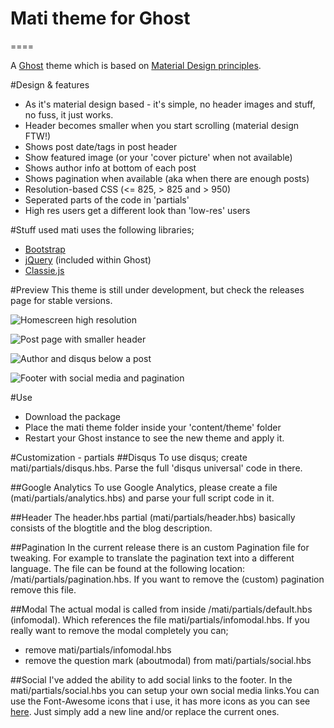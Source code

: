 # Mati theme for Ghost
====

A [Ghost](http://github.com/tryghost/ghost/) theme which is based on [Material Design principles](http://www.google.com/design/spec/what-is-material/environment.html).

#Design & features
- As it's material design based - it's simple, no header images and stuff, no fuss, it just works.
- Header becomes smaller when you start scrolling (material design FTW!)
- Shows post date/tags in post header
- Show featured image (or your 'cover picture' when not available)
- Shows author info at bottom of each post
- Shows pagination when available (aka when there are enough posts)
- Resolution-based CSS (<= 825, > 825  and > 950)
- Seperated parts of the code in 'partials'
- High res users get a different look than 'low-res' users

#Stuff used
mati uses the following libraries;
- [Bootstrap](https://github.com/twbs/bootstrap)
- [jQuery](https://github.com/jquery/jquery) (included within Ghost)
- [Classie.js](https://github.com/desandro/classie)

#Preview
This theme is still under development, but check the releases page for stable versions.

![Homescreen high resolution](http://img.photobucket.com/albums/v385/hxkclan/github/Mati%20for%20Ghost/Screenshot%20from%202015-05-18%2023-36-41.png)

![Post page with smaller header](http://img.photobucket.com/albums/v385/hxkclan/github/Mati%20for%20Ghost/Screenshot%20from%202015-05-18%2023-37-12.png)

![Author and disqus below a post](http://img.photobucket.com/albums/v385/hxkclan/github/Mati%20for%20Ghost/Screenshot%20from%202015-05-18%2023-44-28.png)

![Footer with social media and pagination](http://img.photobucket.com/albums/v385/hxkclan/github/Mati%20for%20Ghost/Screenshot%20from%202015-05-18%2023-45-11.png)

#Use
- Download the package
- Place the mati theme folder inside your 'content/theme' folder
- Restart your Ghost instance to see the new theme and apply it.

#Customization - partials
##Disqus
To use disqus; create mati/partials/disqus.hbs. Parse the full 'disqus universal' code in there.

##Google Analytics
To use Google Analytics, please create a file (mati/partials/analytics.hbs) and parse your full script code in it.

##Header
The header.hbs partial (mati/partials/header.hbs) basically consists of the blogtitle and the blog description. 

##Pagination
In the current release there is an custom Pagination file for tweaking. For example to translate the pagination text into a different language. The file can be found at the following location: /mati/partials/pagination.hbs. If you want to remove the (custom) pagination remove this file.

##Modal
The actual modal is called from inside /mati/partials/default.hbs (infomodal). Which references the file mati/partials/infomodal.hbs. If you really want to remove the modal completely you can;
- remove mati/partials/infomodal.hbs
- remove the question mark (aboutmodal) from mati/partials/social.hbs

##Social
I've added the ability to add social links to the footer. In the mati/partials/social.hbs you can setup your own social media links.You can use the Font-Awesome icons that i use, it has more icons as you can see [here](http://fortawesome.github.io/Font-Awesome/icons/). Just simply add a new line and/or replace the current ones. 
